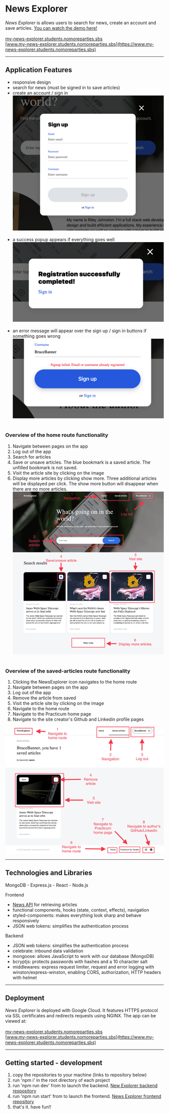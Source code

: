 # News Explorer
*News Explorer* is allows users to search for news, create an account and save articles. [You can watch the demo here!](https://www.loom.com/share/15c90be6c7cc4f018fda792be4a1f7b0?sharedAppSource=personal_library)
<br><br>
[my-news-explorer.students.nomoreparties.sbs](https://my-news-explorer.students.nomoreparties.sbs)<br />
[www.my-news-explorer.students.nomoreparties.sbs](https://www.my-news-explorer.students.nomoreparties.sbs)

---

## Application Features
* responsive design
* search for news (must be signed in to save articles)
* create an account / sign in
![Register popup](./src/images/news-register.png)
<br><br>
* a success popup appears if everything goes well
![Register success popup](./src/images/news-register-success.png)
<br><br>
* an error message will appear over the sign up / sign in buttons if something goes wrong
![Register failure message](./src/images/news-register-failed.png)
<br><br>
### Overview of the home route functionality
1. Navigate between pages on the app
2. Log out of the app
3. Search for articles
4. Save or unsave articles. The blue bookmark is a saved article. The unfilled bookmark is not saved.
5. Visit the article site by clicking on the image
6. Display more articles by clicking show more. Three additional articles will be displayed per click. The show more button will disappear when there are no more articles.
![Home route's functionality graphic](./src/images/news-main-functionality.jpg)
<br><br>
### Overview of the saved-articles route functionality
1. Clicking the NewsExplorer icon navigates to the home route
2. Navigate between pages on the app
3. Log out of the app
4. Remove the article from saved
5. Visit the article site by clicking on the image
6. Navigate to the home route
7. Navigate to the Practicum home page
8. Navigate to the site creator's Github and Linkedin profile pages

![Saved articles route functionality graphic](./src/images/news-saved-articles-functionality.jpg)

---
## Technologies and Libraries
MongoDB - Express.js - React - Node.js

Frontend
* [News API](https://newsapi.org/) for retrieving articles
* functional components, hooks (state, context, effects), navigation
* styled-components: makes everything look sharp and behave responsively
* JSON web tokens: simplifies the authentication process

Backend
* JSON web tokens: simplifies the authentication process
* celebrate: inbound data validation
* mongoose: allows JavaScript to work with our database (MongoDB)
* bcryptjs: protects passwords with hashes and a 10 character salt
* middlewares: express request limiter, request and error logging with winston/express-winston, enabling CORS, authorization, HTTP headers with helmet

---

## Deployment
*News Explorer* is deployed with Google Cloud. It features HTTPS protocol via SSL certificates and redirects requests using NGINX. The app can be viewed at:<br><br>
[my-news-explorer.students.nomoreparties.sbs](https://my-news-explorer.students.nomoreparties.sbs)<br />
[www.my-news-explorer.students.nomoreparties.sbs](https://www.my-news-explorer.students.nomoreparties.sbs)

---

## Getting started - development
1. copy the repositories to your machine (links to repository below)
2. run 'npm i' in the root directory of each project
3. run 'npm run dev' from to launch the backend. [New Explorer backend respository](https://github.com/rileydanejohnston/news-explorer-backend)
4. run 'npm run start' from to launch the frontend. [News Explorer frontend repository](https://github.com/rileydanejohnston/news-explorer-frontend)
5. that's it. have fun!!
